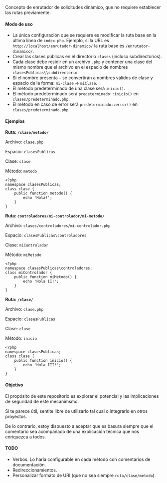 Concepto de enrutador de solicitudes dinámico, que no requiere establecer las rutas previamente.

#### Modo de uso

- La única configuración que se requiere es modificar la ruta base en la última línea de `index.php`. Ejemplo, si la URL es `http://localhost/enrutador-dinamico/` la ruta base es `/enrutador-dinamico/`.
- Crear las clases públicas en el directorio `clases` (incluso subdirectorios).
- Cada clase debe residir en un archivo `.php` y contener una clase del mismo nombre que el archivo en el espacio de nombres `clasesPublicas\\subdirectorio`.
- Si el nombre presenta `-` se convertirán a nombres válidos de clase y espacio de la forma: `mi-clase` -> `miClase`.
- El método predeterminado de una clase será `inicio()`.
- El método predeterminado será `predeterminado::inicio()` en `clases/predeterminado.php`.
- El método en caso de error será `predeterminado::error()` en `clases/predeterminado.php`.

#### Ejemplos

**Ruta: `/clase/metodo/`**

Archivo: `clase.php`

Espacio: `clasesPublicas`

Clase: `clase`

Método: `metodo`

    <?php
    namespace clasesPublicas;
    class clase {
        public function metodo() {
            echo 'Hola!';
        }
    }

**Ruta: `controladores/mi-controlador/mi-metodo/`**

Archivo: `clases/controladores/mi-controlador.php`

Espacio: `clasesPublicas\controladores`

Clase: `miControlador`

Método: `miMetodo`

    <?php
    namespace clasesPublicas\controladores;
    class miControlador {
        public function miMetodo() {
            echo 'Hola II!';
        }
    }

**Ruta: `/clase/`**

Archivo: `clase.php`

Espacio: `clasesPublicas`

Clase: `clase`

Método: `inicio`

    <?php
    namespace clasesPublicas;
    class clase {
        public function inicio() {
            echo 'Hola III!';
        }
    }

#### Objetivo

El propósito de este repositorio es explorar el potencial y las implicaciones de seguridad de este mecanimsmo.

Si te parece útil, sentite libre de utilizarlo tal cual o integrarlo en otros proyectos.

De lo contrario, estoy dispuesto a aceptar que es basura siempre que el comentario sea acompañado de una explicación técnica que nos enriquezca a todos.

#### TODO

- Verbos. Lo haría configurable en cada método con comentarios de documentación.
- Redireccionamientos.
- Personalizar formato de URI (que no sea siempre `ruta/clase/metodo`).
